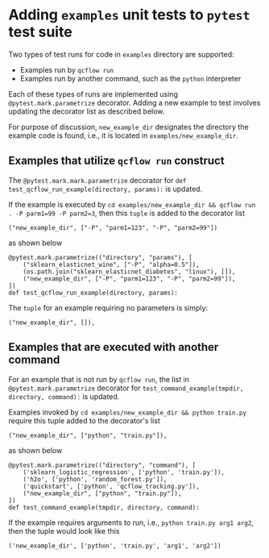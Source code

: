 # Adding `examples` unit tests to `pytest` test suite

Two types of test runs for code in `examples` directory are supported:

- Examples run by `qcflow run`
- Examples run by another command, such as the `python` interpreter

Each of these types of runs are implemented using `@pytest.mark.parametrize` decorator. Adding a new
example to test involves updating the decorator list as described below.

For purpose of discussion, `new_example_dir` designates the
directory the example code is found, i.e., it is located in `examples/new_example_dir`.

## Examples that utilize `qcflow run` construct

The `@pytest.mark.mark.parametrize` decorator for `def test_qcflow_run_example(directory, params):`
is updated.

If the example is executed by `cd examples/new_example_dir && qcflow run . -P parm1=99 -P parm2=3`, then
this `tuple` is added to the decorator list

```
("new_example_dir", ["-P", "parm1=123", "-P", "parm2=99"])
```

as shown below

```
@pytest.mark.parametrize(("directory", "params"), [
    ("sklearn_elasticnet_wine", ["-P", "alpha=0.5"]),
    (os.path.join("sklearn_elasticnet_diabetes", "linux"), []),
    ("new_example_dir", ["-P", "parm1=123", "-P", "parm2=99"]),
])
def test_qcflow_run_example(directory, params):
```

The `tuple` for an example requiring no parameters is simply:

```
("new_example_dir", []),
```

## Examples that are executed with another command

For an example that is not run by `qcflow run`, the list in
`@pytest.mark.parametrize` decorator for `test_command_example(tmpdir, directory, command):` is updated.

Examples invoked by `cd examples/new_example_dir && python train.py` require this tuple added
to the decorator's list

```
("new_example_dir", ["python", "train.py"]),
```

as shown below

```
@pytest.mark.parametrize(("directory", "command"), [
    ('sklearn_logistic_regression', ['python', 'train.py']),
    ('h2o', ['python', 'random_forest.py']),
    ('quickstart', ['python', 'qcflow_tracking.py']),
    ("new_example_dir", ["python", "train.py"]),
])
def test_command_example(tmpdir, directory, command):
```

If the example requires arguments to run, i.e., `python train.py arg1 arg2`, then the
tuple would look like this

```
('new_example_dir', ['python', 'train.py', 'arg1', 'arg2'])
```
